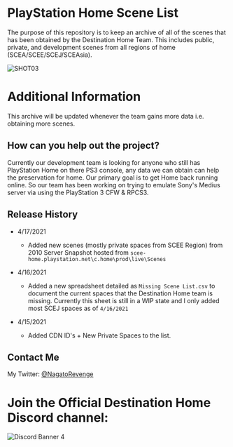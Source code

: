 # PlayStation Home Scene List

The purpose of this repository is to keep an archive of all of the scenes that has been obtained by the Destination Home Team. This includes public, private, and development scenes from all regions of home (SCEA/SCEE/SCEJ/SCEAsia).

![SHOT03](https://user-images.githubusercontent.com/67494727/114953028-80fd6200-9e25-11eb-9607-54ae9d38986b.PNG)


# Additional Information

This archive will be updated whenever the team gains more data i.e. obtaining more scenes.

## How can you help out the project?

Currently our development team is looking for anyone who still has PlayStation Home on there PS3 console, any data we can obtain can help the preservation for home. Our primary goal is to get Home back running online. So our team has been working on trying to emulate Sony's Medius server via using the PlayStation 3 CFW & RPCS3.

## Release History

* 4/17/2021
    * Added new scenes (mostly private spaces from SCEE Region) from 2010 Server Snapshot hosted from `scee-home.playstation.net\c.home\prod\live\Scenes` 
    
* 4/16/2021
   * Added a new spreadsheet detailed as `Missing Scene List.csv` to document the current spaces that the Destination Home team is missing. Currently this sheet is still in a WIP state and I only added most SCEJ spaces as of `4/16/2021`

* 4/15/2021
    * Added CDN ID's + New Private Spaces to the list.

## Contact Me

My Twitter: [@NagatoRevenge](https://twitter.com/NagatoRevenge)

# Join the Official Destination Home Discord channel: 

![Discord Banner 4](https://discordapp.com/api/guilds/621722473695805450/widget.png?style=banner4)

